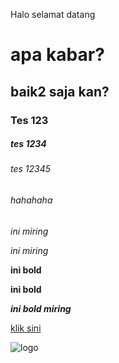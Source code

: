 Halo selamat datang 
# apa kabar?
## baik2 saja kan?
### Tes 123
##### tes 1234
###### tes 12345
###### hahahaha

*ini miring*

_ini miring_

**ini bold**

__ini bold__

*__ini bold miring__*

[klik sini](https://id.yahoo.com/?p=us)

![logo](https://steamcdn-a.akamaihd.net/steam/apps/570/header.jpg?t=1543590720)